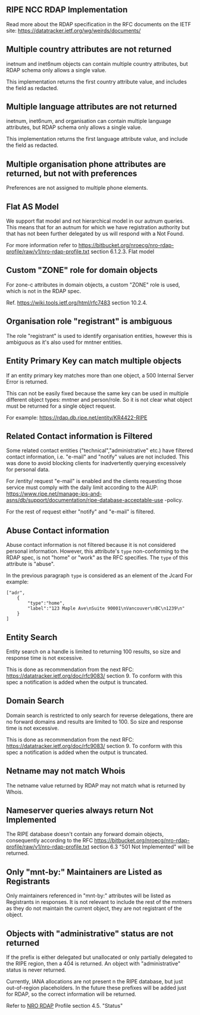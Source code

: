 RIPE NCC RDAP Implementation
-----------------------------
Read more about the RDAP specification in the RFC documents on the IETF site: https://datatracker.ietf.org/wg/weirds/documents/

Multiple country attributes are not returned
--------------------------------------------
inetnum and inet6num objects can contain multiple country attributes, but RDAP schema only allows a single value.

This implementation returns the first country attribute value, and includes the field as redacted.

Multiple language attributes are not returned
---------------------------------------------
inetnum, inet6num, and organisation can contain multiple language attributes, but RDAP schema only allows a single 
value.

This implementation returns the first language attribute value, and include the field as redacted.

Multiple organisation phone attributes are returned, but not with preferences
----------------------------------------------------------------------------------------
Preferences are not assigned to multiple phone elements.

Flat AS Model
----------------------------------------
We support flat model and not hierarchical model in our autnum queries. This means that for an autnum for which we have 
registration authority but that has not been further delegated by us will respond with a Not Found.

For more information refer to https://bitbucket.org/nroecg/nro-rdap-profile/raw/v1/nro-rdap-profile.txt section 
6.1.2.3. Flat model

Custom "ZONE" role for domain objects
-------------------------------------
For zone-c attributes in domain objects, a custom "ZONE" role is used, which is not in the RDAP spec.

Ref. https://wiki.tools.ietf.org/html/rfc7483 section 10.2.4.

Organisation role "registrant" is ambiguous
-------------------------------------------
The role "registrant" is used to identify organisation entities, however this is ambiguous as it's also used for mntner entities.

Entity Primary Key can match multiple objects
---------------------------------------------
If an entity primary key matches more than one object, a 500 Internal Server Error is returned.

This can not be easily fixed because the same key can be used in multiple different object types: mntner and 
person/role. So it is not clear what object must be returned for a single object request.

For example: https://rdap.db.ripe.net/entity/KR4422-RIPE

Related Contact information is Filtered
---------------------------------------
Some related contact entities ("technical","administrative" etc.) have filtered contact information, i.e. "e-mail" 
and "notify" values are not included. This was done to avoid blocking clients for inadvertently querying excessively for personal data.

For /entity/ request "e-mail" is enabled and the clients requesting those service must comply with the daily limit 
according to the AUP: https://www.ripe.net/manage-ips-and-asns/db/support/documentation/ripe-database-acceptable-use
-policy.

For the rest of request either "notify" and "e-mail" is filtered.

Abuse Contact information
--------------------------
Abuse contact information is not filtered because it is not considered personal information. However, this attribute's
`type` non-conforming to the RDAP spec, is not "home" or "work" as the RFC specifies. The `type` of this attribute is 
"abuse".

In the previous paragraph `type` is considered as an element of the Jcard
For example: 
````
["adr",
    {
        "type":"home",
        "label":"123 Maple Ave\nSuite 90001\nVancouver\nBC\n1239\n"
    }
]
````

Entity Search
--------------------------
Entity search on a handle is limited to returning 100 results, so size and response time is not excessive.

This is done as recommendation from the next RFC: https://datatracker.ietf.org/doc/rfc9083/ section 9. To conform with 
this spec a notification is added when the output is truncated.

Domain Search
--------------------------
Domain search is restricted to only search for reverse delegations, there are no forward domains and results are 
limited to 100. So size and response time is not excessive.

This is done as recommendation from the next RFC: https://datatracker.ietf.org/doc/rfc9083/ section 9. To conform with
this spec a notification is added when the output is truncated.

Netname may not match Whois
----------------------------
The netname value returned by RDAP may not match what is returned by Whois.

Nameserver queries always return Not Implemented
-------------------------------------------------
The RIPE database doesn't contain any forward domain objects, consequently according to the RFC 
https://bitbucket.org/nroecg/nro-rdap-profile/raw/v1/nro-rdap-profile.txt section 6.3 "501 Not Implemented" will be 
returned.

Only "mnt-by:" Maintainers are Listed as Registrants
-----------------------------------------------------
Only maintainers referenced in "mnt-by:" attributes will be listed as Registrants in responses. It is not relevant 
to include the rest of the mntners as they do not maintain the current object, they are not registrant of the object.

Objects with "administrative" status are not returned
-----------------------------------------------------
If the prefix is either delegated but unallocated or only partially delegated to the RIPE region, 
then a 404 is returned. An object with "administrative" status is never returned.

Currently, IANA allocations are not present n the RIPE database, but just out-of-region placeholders. In the future
these prefixes will be added just for RDAP, so the correct information will be returned.

Refer to [NRO RDAP](https://bitbucket.org/nroecg/nro-rdap-profile/raw/v1/nro-rdap-profile.txt) Profile section 4.5. "Status"
